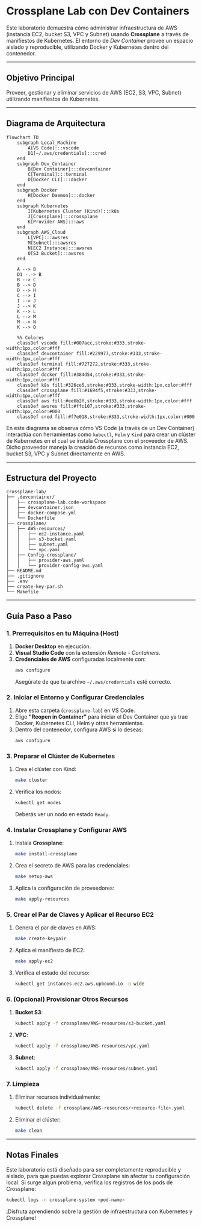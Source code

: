 # Crossplane Lab con Dev Containers

Este laboratorio demuestra cómo administrar infraestructura de AWS (instancia EC2, bucket S3, VPC y Subnet) usando **Crossplane** a través de manifiestos de Kubernetes. El entorno de _Dev Container_ provee un espacio aislado y reproducible, utilizando Docker y Kubernetes dentro del contenedor.

---

## Objetivo Principal

Proveer, gestionar y eliminar servicios de AWS (EC2, S3, VPC, Subnet) utilizando manifiestos de Kubernetes.

---

## Diagrama de Arquitectura

```mermaid
flowchart TD
    subgraph Local_Machine
        A[VS Code]:::vscode
        D1[~/.aws/credentials]:::cred
    end
    subgraph Dev_Container
        B{Dev Container}:::devcontainer
        C[Terminal]:::terminal
        D[Docker CLI]:::docker
    end
    subgraph Docker
        H[Docker Daemon]:::docker
    end
    subgraph Kubernetes
        I[Kubernetes Cluster (Kind)]:::k8s
        J[Crossplane]:::crossplane
        K[Provider AWS]:::aws
    end
    subgraph AWS_Cloud
        L[VPC]:::awsres
        M[Subnet]:::awsres
        N[EC2 Instance]:::awsres
        O[S3 Bucket]:::awsres
    end

    A --> B
    D1 -.-> B
    B --> C
    B --> D
    D --> H
    C --> I
    I --> J
    J --> K
    K --> L
    L --> M
    M --> N
    K --> O

    %% Colores
    classDef vscode fill:#007acc,stroke:#333,stroke-width:1px,color:#fff
    classDef devcontainer fill:#229977,stroke:#333,stroke-width:1px,color:#fff
    classDef terminal fill:#727272,stroke:#333,stroke-width:1px,color:#fff
    classDef docker fill:#384d54,stroke:#333,stroke-width:1px,color:#fff
    classDef k8s fill:#326ce5,stroke:#333,stroke-width:1px,color:#fff
    classDef crossplane fill:#1694f5,stroke:#333,stroke-width:1px,color:#fff
    classDef aws fill:#ee6b2f,stroke:#333,stroke-width:1px,color:#fff
    classDef awsres fill:#ffc107,stroke:#333,stroke-width:1px,color:#000
    classDef cred fill:#f7e018,stroke:#333,stroke-width:1px,color:#000
```

En este diagrama se observa cómo VS Code (a través de un Dev Container) interactúa con herramientas como `kubectl`, `Helm` y `Kind` para crear un clúster de Kubernetes en el cual se instala Crossplane con el proveedor de AWS. Dicho proveedor maneja la creación de recursos como instancia EC2, bucket S3, VPC y Subnet directamente en AWS.

---

## Estructura del Proyecto

```
crossplane-lab/
├── .devcontainer/
│   ├── crossplane-lab.code-workspace
│   ├── devcontainer.json
│   ├── docker-compose.yml
│   └── Dockerfile
├── crossplane/
│   ├── AWS-resources/
│   │   ├── ec2-instance.yaml
│   │   ├── s3-bucket.yaml
│   │   ├── subnet.yaml
│   │   └── vpc.yaml
│   ├── Config-crossplane/
│   │   ├── provider-aws.yaml
│   │   └── provider-config-aws.yaml
├── README.md
├── .gitignore
├── .env
├── create-key-par.sh
└── Makefile
```

---

## Guía Paso a Paso

### 1. Prerrequisitos en tu Máquina (Host)
1. **Docker Desktop** en ejecución.  
2. **Visual Studio Code** con la extensión *Remote - Containers*.  
3. **Credenciales de AWS** configuradas localmente con:
   ```bash
   aws configure
   ```
   Asegúrate de que tu archivo `~/.aws/credentials` esté correcto.

### 2. Iniciar el Entorno y Configurar Credenciales
1. Abre esta carpeta (`crossplane-lab`) en VS Code.  
2. Elige **"Reopen in Container"** para iniciar el Dev Container que ya trae Docker, Kubernetes CLI, Helm y otras herramientas.  
3. Dentro del contenedor, configura AWS si lo deseas:
   ```bash
   aws configure
   ```

### 3. Preparar el Clúster de Kubernetes
1. Crea el clúster con Kind:
   ```bash
   make cluster
   ```
2. Verifica los nodos:
   ```bash
   kubectl get nodes
   ```
   Deberás ver un nodo en estado `Ready`.

### 4. Instalar Crossplane y Configurar AWS
1. Instala **Crossplane**:
   ```bash
   make install-crossplane
   ```
2. Crea el secreto de AWS para las credenciales:
   ```bash
   make setup-aws
   ```
3. Aplica la configuración de proveedores:
   ```bash
   make apply-resources
   ```

### 5. Crear el Par de Claves y Aplicar el Recurso EC2
1. Genera el par de claves en AWS:
   ```bash
   make create-keypair
   ```
2. Aplica el manifiesto de EC2:
   ```bash
   make apply-ec2
   ```
3. Verifica el estado del recurso:
   ```bash
   kubectl get instances.ec2.aws.upbound.io -o wide
   ```

### 6. (Opcional) Provisionar Otros Recursos
1. **Bucket S3**:
   ```bash
   kubectl apply -f crossplane/AWS-resources/s3-bucket.yaml
   ```
2. **VPC**:
   ```bash
   kubectl apply -f crossplane/AWS-resources/vpc.yaml
   ```
3. **Subnet**:
   ```bash
   kubectl apply -f crossplane/AWS-resources/subnet.yaml
   ```

### 7. Limpieza
1. Eliminar recursos individualmente:
   ```bash
   kubectl delete -f crossplane/AWS-resources/<resource-file>.yaml
   ```
2. Eliminar el clúster:
   ```bash
   make clean
   ```

---

## Notas Finales
Este laboratorio está diseñado para ser completamente reproducible y aislado, para que puedas explorar Crossplane sin afectar tu configuración local. Si surge algún problema, verifica los registros de los pods de Crossplane:

```bash
kubectl logs -n crossplane-system <pod-name>
```

¡Disfruta aprendiendo sobre la gestión de infraestructura con Kubernetes y Crossplane!
